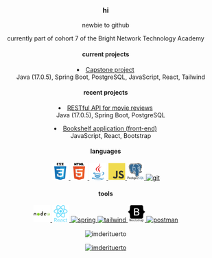 <h3 align="center">hi</h3>
<p align="center"> newbie to github</p>
<p align="center"> currently part of cohort 7 of the Bright Network Technology Academy</p>

<h4 align="center">current projects</h4>
<div align="center">
<li><a href="https://github.com/nadia-dj98/capstone-project-back-end">Capstone project</a>
<ul>Java (17.0.5), Spring Boot, PostgreSQL, JavaScript, React, Tailwind</ul>
</div>

<h4 align="center">recent projects</h4>

<div align="center"> 
  <li> <a href="https://github.com/imderituerto/BNTA_Backend_Project">RESTful API for movie reviews</a>
<ul> Java (17.0.5), Spring Boot, PostgreSQL</ul>
</div>

<div align="center"> 
  <li> <a href="https://github.com/imderituerto/overREACTors_frontend_project">Bookshelf application (front-end)</a>
<ul> JavaScript, React, Bootstrap</ul>
</div>

<h4 align="center">languages</h3>
<p align="center"> 
<a href="https://www.w3schools.com/css/" target="_blank" rel="noreferrer"> <img src="https://raw.githubusercontent.com/devicons/devicon/master/icons/css3/css3-original-wordmark.svg" alt="css3" width="40" height="40"/> </a> <a href="https://www.w3.org/html/" target="_blank" rel="noreferrer"> <img src="https://raw.githubusercontent.com/devicons/devicon/master/icons/html5/html5-original-wordmark.svg" alt="html5" width="40" height="40"/> </a> <a href="https://www.java.com" target="_blank" rel="noreferrer"> <img src="https://raw.githubusercontent.com/devicons/devicon/master/icons/java/java-original.svg" alt="java" width="40" height="40"/> </a> <a href="https://developer.mozilla.org/en-US/docs/Web/JavaScript" target="_blank" rel="noreferrer"> <img src="https://raw.githubusercontent.com/devicons/devicon/master/icons/javascript/javascript-original.svg" alt="javascript" width="40" height="40"/> </a> <a href="https://www.postgresql.org" target="_blank" rel="noreferrer"> <img src="https://raw.githubusercontent.com/devicons/devicon/master/icons/postgresql/postgresql-original-wordmark.svg" alt="postgresql" width="40" height="40"/> </a> <a href="https://git-scm.com/" target="_blank" rel="noreferrer"> <img src="https://www.vectorlogo.zone/logos/git-scm/git-scm-icon.svg" alt="git" width="40" height="40"/> </a> 
</p>

<h4 align="center">tools</h3>
<p align="center"> 
   <a href="https://nodejs.org" target="_blank" rel="noreferrer"> <img src="https://raw.githubusercontent.com/devicons/devicon/master/icons/nodejs/nodejs-original-wordmark.svg" alt="nodejs" width="40" height="40"/> </a> <a href="https://reactjs.org/" target="_blank" rel="noreferrer"> <img src="https://raw.githubusercontent.com/devicons/devicon/master/icons/react/react-original-wordmark.svg" alt="react" width="40" height="40"/> </a> <a href="https://spring.io/" target="_blank" rel="noreferrer"> <img src="https://www.vectorlogo.zone/logos/springio/springio-icon.svg" alt="spring" width="40" height="40"/> </a> <a href="https://tailwindcss.com/" target="_blank" rel="noreferrer"> <img src="https://www.vectorlogo.zone/logos/tailwindcss/tailwindcss-icon.svg" alt="tailwind" width="40" height="40"/> </a> <a href="https://getbootstrap.com" target="_blank" rel="noreferrer"> <img src="https://raw.githubusercontent.com/devicons/devicon/master/icons/bootstrap/bootstrap-plain-wordmark.svg" alt="bootstrap" width="40" height="40"/> </a> <a href="https://postman.com" target="_blank" rel="noreferrer"> <img src="https://www.vectorlogo.zone/logos/getpostman/getpostman-icon.svg" alt="postman" width="40" height="40"/> </a> 

<p align="center"><img align="center" src="https://github-readme-streak-stats.herokuapp.com/?user=imderituerto&" alt="imderituerto" /></p>

<p align="center">
<a href="https://linkedin.com/in/imderituerto" target="blank"><img align="center" src="https://raw.githubusercontent.com/rahuldkjain/github-profile-readme-generator/master/src/images/icons/Social/linked-in-alt.svg" alt="imderituerto" height="30" width="40" /></a>
</p>
